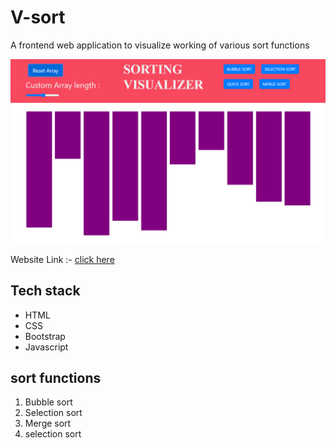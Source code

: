 # V-sort

A frontend web application to visualize working of various sort functions

![Screenshot](media/pic.png?raw=true "pic")

Website Link :- [click here](https://vishal8888a8.github.io/V-sort/)

## Tech stack

- HTML
- CSS
- Bootstrap
- Javascript

## sort functions

1. Bubble sort
2. Selection sort
3. Merge sort
4. selection sort